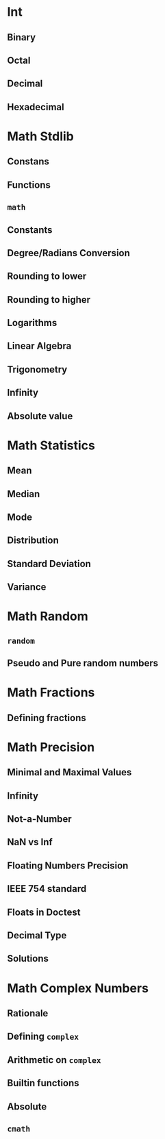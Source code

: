 

Int
===

Binary
------

Octal
-----

Decimal
-------

Hexadecimal
-----------




Math Stdlib
===========

Constans
--------

Functions
---------

``math``
--------

Constants
---------

Degree/Radians Conversion
-------------------------

Rounding to lower
-----------------

Rounding to higher
------------------

Logarithms
----------

Linear Algebra
--------------

Trigonometry
------------

Infinity
--------

Absolute value
--------------




Math Statistics
===============

Mean
----

Median
------

Mode
----

Distribution
------------

Standard Deviation
------------------

Variance
--------




Math Random
===========

``random``
----------

Pseudo and Pure random numbers
------------------------------




Math Fractions
==============

Defining fractions
------------------




Math Precision
==============

Minimal and Maximal Values
--------------------------

Infinity
--------

Not-a-Number
------------

NaN vs Inf
----------

Floating Numbers Precision
--------------------------

IEEE 754 standard
-----------------

Floats in Doctest
-----------------

Decimal Type
------------

Solutions
---------




Math Complex Numbers
====================

Rationale
---------

Defining ``complex``
--------------------

Arithmetic on ``complex``
-------------------------

Builtin functions
-----------------

Absolute
--------

``cmath``
---------


